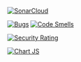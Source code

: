 [![SonarCloud](https://sonarcloud.io/images/project_badges/sonarcloud-white.svg)](https://sonarcloud.io/dashboard?id=BramHouben_energygrid-east-webapp)

[![Bugs](https://sonarcloud.io/api/project_badges/measure?project=BramHouben_energygrid-east-webapp&metric=bugs)](https://sonarcloud.io/dashboard?id=BramHouben_energygrid-east-webapp)
[![Code Smells](https://sonarcloud.io/api/project_badges/measure?project=BramHouben_energygrid-east-webapp&metric=code_smells)](https://sonarcloud.io/dashboard?id=BramHouben_energygrid-east-webapp)

[![Security Rating](https://sonarcloud.io/api/project_badges/measure?project=BramHouben_energygrid-east-webapp&metric=security_rating)](https://sonarcloud.io/dashboard?id=BramHouben_energygrid-east-webapp)

[![Chart JS](https://camo.githubusercontent.com/9be0208aa516b4d1976412d27e9f73d851ea253f8ee005a0b600939f841bba8b/68747470733a2f2f7777772e63686172746a732e6f72672f6d656469612f6c6f676f2d7469746c652e737667)](https://www.chartjs.org/)
